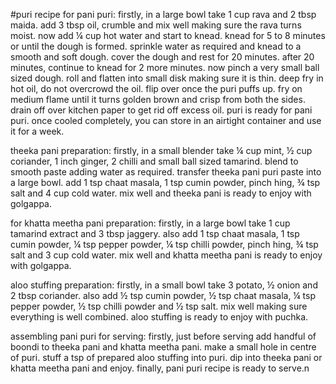#puri recipe for pani puri:
firstly, in a large bowl take 1 cup rava and 2 tbsp maida.
add 3 tbsp oil, crumble and mix well making sure the rava turns moist.
now add ¼ cup hot water and start to knead.
knead for 5 to 8 minutes or until the dough is formed.
sprinkle water as required and knead to a smooth and soft dough.
cover the dough and rest for 20 minutes.
after 20 minutes, continue to knead for 2 more minutes.
now pinch a very small ball sized dough.
roll and flatten into small disk making sure it is thin.
deep fry in hot oil, do not overcrowd the oil.
flip over once the puri puffs up.
fry on medium flame until it turns golden brown and crisp from both the sides.
drain off over kitchen paper to get rid off excess oil.
puri is ready for pani puri. once cooled completely, you can store in an airtight container and use it for a week.

theeka pani preparation:
firstly, in a small blender take ¼ cup mint, ½ cup coriander, 1 inch ginger, 2 chilli and small ball sized tamarind.
blend to smooth paste adding water as required.
transfer theeka pani puri paste into a large bowl.
add 1 tsp chaat masala, 1 tsp cumin powder, pinch hing, ¾ tsp salt and 4 cup cold water.
mix well and theeka pani is ready to enjoy with golgappa.

for khatta meetha pani preparation:
firstly, in a large bowl take 1 cup tamarind extract and 3 tbsp jaggery.
also add 1 tsp chaat masala, 1 tsp cumin powder, ¼ tsp pepper powder, ¼ tsp chilli powder, pinch hing, ¾ tsp salt and 3 cup cold water.
mix well and khatta meetha pani is ready to enjoy with golgappa.

aloo stuffing preparation:
firstly, in a small bowl take 3 potato, ½ onion and 2 tbsp coriander.
also add ½ tsp cumin powder, ½ tsp chaat masala, ¼ tsp pepper powder, ½ tsp chilli powder and ½ tsp salt.
mix well making sure everything is well combined.
aloo stuffing is ready to enjoy with puchka.

assembling pani puri for serving:
firstly, just before serving add handful of boondi to theeka pani and khatta meetha pani.
make a small hole in centre of puri.
stuff a tsp of prepared aloo stuffing into puri.
dip into theeka pani or khatta meetha pani and enjoy.
finally, pani puri recipe is ready to serve.n